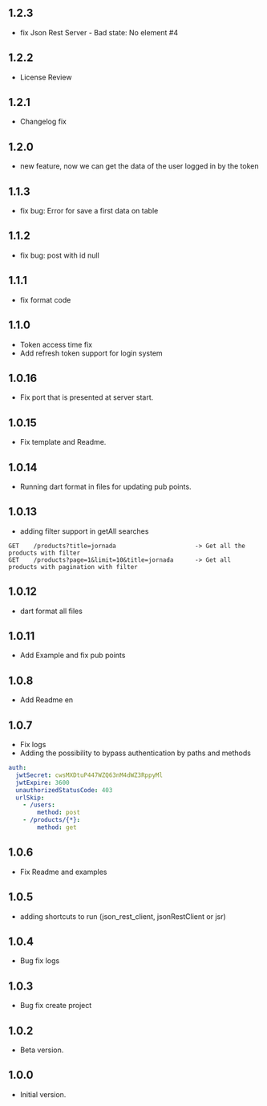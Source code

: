 
## 1.2.3
- fix Json Rest Server - Bad state: No element #4  

## 1.2.2
- License Review

## 1.2.1
- Changelog fix

## 1.2.0
- new feature, now we can get the data of the user logged in by the token

## 1.1.3
- fix bug: Error for save a first data on table


## 1.1.2
- fix bug: post with id null


## 1.1.1
- fix format code


## 1.1.0

- Token access time fix
- Add refresh token support for login system

## 1.0.16

- Fix port that is presented at server start.

## 1.0.15

- Fix template and Readme.

## 1.0.14

- Running dart format in files for updating pub points.

## 1.0.13

- adding filter support in getAll searches

```
GET    /products?title=jornada                      -> Get all the products with filter
GET    /products?page=1&limit=10&title=jornada      -> Get all products with pagination with filter
```

## 1.0.12

- dart format all files

## 1.0.11

- Add Example and fix pub points 

## 1.0.8

- Add Readme en

## 1.0.7

- Fix logs
- Adding the possibility to bypass authentication by paths and methods
```yaml
auth:
  jwtSecret: cwsMXDtuP447WZQ63nM4dWZ3RppyMl
  jwtExpire: 3600
  unauthorizedStatusCode: 403
  urlSkip:
    - /users:
        method: post
    - /products/{*}:
        method: get
```

## 1.0.6

- Fix Readme and examples

## 1.0.5

- adding shortcuts to run (json_rest_client, jsonRestClient or jsr)

## 1.0.4

- Bug fix logs

## 1.0.3

- Bug fix create project
## 1.0.2

- Beta version.

## 1.0.0

- Initial version.

